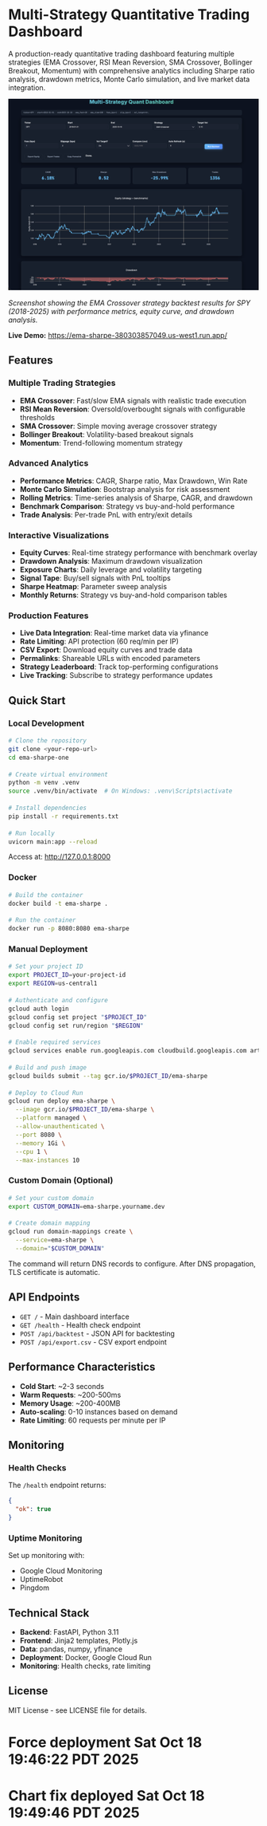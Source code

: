 # Multi-Strategy Quantitative Trading Dashboard

A production-ready quantitative trading dashboard featuring multiple strategies (EMA Crossover, RSI Mean Reversion, SMA Crossover, Bollinger Breakout, Momentum) with comprehensive analytics including Sharpe ratio analysis, drawdown metrics, Monte Carlo simulation, and live market data integration.

![Multi-Strategy Quant Dashboard](screenshot.png)

*Screenshot showing the EMA Crossover strategy backtest results for SPY (2018-2025) with performance metrics, equity curve, and drawdown analysis.*

**Live Demo:** https://ema-sharpe-380303857049.us-west1.run.app/

## Features

### Multiple Trading Strategies
- **EMA Crossover**: Fast/slow EMA signals with realistic trade execution
- **RSI Mean Reversion**: Oversold/overbought signals with configurable thresholds
- **SMA Crossover**: Simple moving average crossover strategy
- **Bollinger Breakout**: Volatility-based breakout signals
- **Momentum**: Trend-following momentum strategy

### Advanced Analytics
- **Performance Metrics**: CAGR, Sharpe ratio, Max Drawdown, Win Rate
- **Monte Carlo Simulation**: Bootstrap analysis for risk assessment
- **Rolling Metrics**: Time-series analysis of Sharpe, CAGR, and drawdown
- **Benchmark Comparison**: Strategy vs buy-and-hold performance
- **Trade Analysis**: Per-trade PnL with entry/exit details

### Interactive Visualizations
- **Equity Curves**: Real-time strategy performance with benchmark overlay
- **Drawdown Analysis**: Maximum drawdown visualization
- **Exposure Charts**: Daily leverage and volatility targeting
- **Signal Tape**: Buy/sell signals with PnL tooltips
- **Sharpe Heatmap**: Parameter sweep analysis
- **Monthly Returns**: Strategy vs buy-and-hold comparison tables

### Production Features
- **Live Data Integration**: Real-time market data via yfinance
- **Rate Limiting**: API protection (60 req/min per IP)
- **CSV Export**: Download equity curves and trade data
- **Permalinks**: Shareable URLs with encoded parameters
- **Strategy Leaderboard**: Track top-performing configurations
- **Live Tracking**: Subscribe to strategy performance updates

## Quick Start

### Local Development

```bash
# Clone the repository
git clone <your-repo-url>
cd ema-sharpe-one

# Create virtual environment
python -m venv .venv
source .venv/bin/activate  # On Windows: .venv\Scripts\activate

# Install dependencies
pip install -r requirements.txt

# Run locally
uvicorn main:app --reload
```

Access at: http://127.0.0.1:8000

### Docker

```bash
# Build the container
docker build -t ema-sharpe .

# Run the container
docker run -p 8080:8080 ema-sharpe
```

### Manual Deployment

```bash
# Set your project ID
export PROJECT_ID=your-project-id
export REGION=us-central1

# Authenticate and configure
gcloud auth login
gcloud config set project "$PROJECT_ID"
gcloud config set run/region "$REGION"

# Enable required services
gcloud services enable run.googleapis.com cloudbuild.googleapis.com artifactregistry.googleapis.com

# Build and push image
gcloud builds submit --tag gcr.io/$PROJECT_ID/ema-sharpe

# Deploy to Cloud Run
gcloud run deploy ema-sharpe \
  --image gcr.io/$PROJECT_ID/ema-sharpe \
  --platform managed \
  --allow-unauthenticated \
  --port 8080 \
  --memory 1Gi \
  --cpu 1 \
  --max-instances 10
```

### Custom Domain (Optional)

```bash
# Set your custom domain
export CUSTOM_DOMAIN=ema-sharpe.yourname.dev

# Create domain mapping
gcloud run domain-mappings create \
  --service=ema-sharpe \
  --domain="$CUSTOM_DOMAIN"
```

The command will return DNS records to configure. After DNS propagation, TLS certificate is automatic.

## API Endpoints

- `GET /` - Main dashboard interface
- `GET /health` - Health check endpoint
- `POST /api/backtest` - JSON API for backtesting
- `POST /api/export.csv` - CSV export endpoint

## Performance Characteristics

- **Cold Start**: ~2-3 seconds
- **Warm Requests**: ~200-500ms
- **Memory Usage**: ~200-400MB
- **Auto-scaling**: 0-10 instances based on demand
- **Rate Limiting**: 60 requests per minute per IP

## Monitoring

### Health Checks

The `/health` endpoint returns:
```json
{
  "ok": true
}
```

### Uptime Monitoring

Set up monitoring with:
- Google Cloud Monitoring
- UptimeRobot
- Pingdom

## Technical Stack

- **Backend**: FastAPI, Python 3.11
- **Frontend**: Jinja2 templates, Plotly.js
- **Data**: pandas, numpy, yfinance
- **Deployment**: Docker, Google Cloud Run
- **Monitoring**: Health checks, rate limiting

## License

MIT License - see LICENSE file for details.
# Force deployment Sat Oct 18 19:46:22 PDT 2025
# Chart fix deployed Sat Oct 18 19:49:46 PDT 2025
